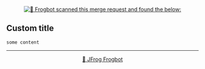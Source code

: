 <div align='center'>

[![🚨 Frogbot scanned this merge request and found the below:](https://raw.githubusercontent.com/jfrog/frogbot/master/resources/v2/vulnerabilitiesBannerMR.png)](https://docs.jfrog-applications.jfrog.io/jfrog-applications/frogbot)

</div>

## **Custom title**

```
some content
```


---
<div align='center'>

[🐸 JFrog Frogbot](https://docs.jfrog-applications.jfrog.io/jfrog-applications/frogbot)

</div>
